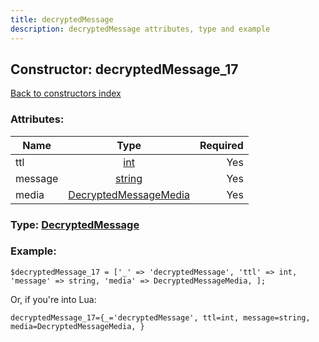 ```yaml
---
title: decryptedMessage
description: decryptedMessage attributes, type and example
---
```

## Constructor: decryptedMessage\_17  
[Back to constructors index](index.md)



### Attributes:

| Name     |    Type       | Required |
|----------|:-------------:|---------:|
|ttl|[int](../types/int.md) | Yes|
|message|[string](../types/string.md) | Yes|
|media|[DecryptedMessageMedia](../types/DecryptedMessageMedia.md) | Yes|



### Type: [DecryptedMessage](../types/DecryptedMessage.md)


### Example:

```
$decryptedMessage_17 = ['_' => 'decryptedMessage', 'ttl' => int, 'message' => string, 'media' => DecryptedMessageMedia, ];
```  

Or, if you're into Lua:  


```
decryptedMessage_17={_='decryptedMessage', ttl=int, message=string, media=DecryptedMessageMedia, }

```


